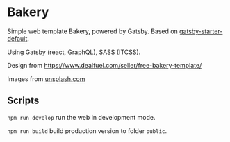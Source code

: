 # Bakery

Simple web template Bakery, powered by Gatsby. Based on [gatsby-starter-default](https://github.com/gatsbyjs/gatsby-starter-default).

Using Gatsby (react, GraphQL), SASS (ITCSS).

Design from https://www.dealfuel.com/seller/free-bakery-template/

Images from [unsplash.com](https://unsplash.com/)

## Scripts

`npm run develop` run the web in development mode.

`npm run build` build production version to folder `public`.
